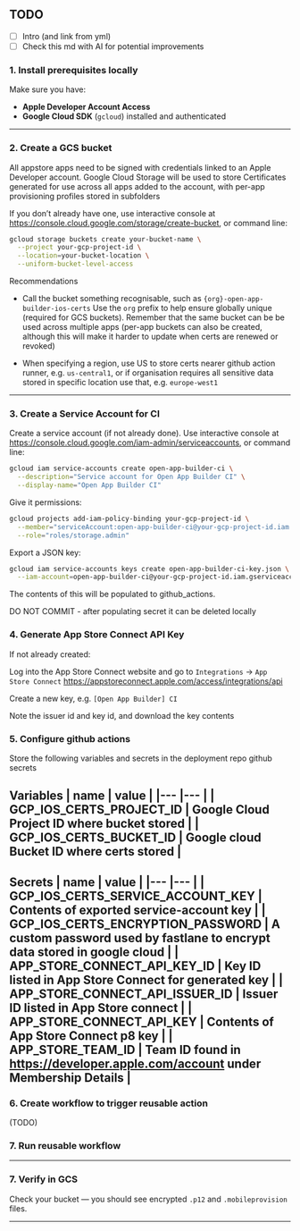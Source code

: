 ## TODO
- [ ] Intro (and link from yml)
- [ ] Check this md with AI for potential improvements

### 1. Install prerequisites locally
Make sure you have:
- **Apple Developer Account Access**
- **Google Cloud SDK** (`gcloud`) installed and authenticated

---

### 2. Create a GCS bucket
All appstore apps need to be signed with credentials linked to an Apple Developer account. 
Google Cloud Storage will be used to store Certificates generated for use across all apps added to the account, with per-app provisioning profiles stored in subfolders

If you don’t already have one, use interactive console at https://console.cloud.google.com/storage/create-bucket, or command line:

```bash
gcloud storage buckets create your-bucket-name \
  --project your-gcp-project-id \
  --location=your-bucket-location \
  --uniform-bucket-level-access
```

Recommendations
- Call the bucket something recognisable, such as `{org}-open-app-builder-ios-certs`
Use the `org` prefix to help ensure globally unique (required for GCS buckets). Remember that the same bucket can be be used across multiple apps (per-app buckets can also be created, although this will make it harder to update when certs are renewed or revoked)

- When specifying a region, use US to store certs nearer github action runner, e.g. `us-central1`, or if organisation requires all sensitive data stored in specific location use that, e.g. `europe-west1`

---

### 3. Create a Service Account for CI
Create a service account (if not already done). Use interactive console at https://console.cloud.google.com/iam-admin/serviceaccounts, or command line:

```bash
gcloud iam service-accounts create open-app-builder-ci \
  --description="Service account for Open App Builder CI" \
  --display-name="Open App Builder CI"
```

Give it permissions:

```bash
gcloud projects add-iam-policy-binding your-gcp-project-id \
  --member="serviceAccount:open-app-builder-ci@your-gcp-project-id.iam.gserviceaccount.com" \
  --role="roles/storage.admin"
```

Export a JSON key:

```bash
gcloud iam service-accounts keys create open-app-builder-ci-key.json \
  --iam-account=open-app-builder-ci@your-gcp-project-id.iam.gserviceaccount.com
```

The contents of this will be populated to github_actions. 

DO NOT COMMIT - after populating secret it can be deleted locally

### 4. Generate App Store Connect API Key
If not already created:

Log into the App Store Connect website and go to `Integrations` -> `App Store Connect`
https://appstoreconnect.apple.com/access/integrations/api

Create a new key, e.g. `[Open App Builder] CI`

Note the issuer id and key id, and download the key contents

### 5. Configure github actions
Store the following variables and secrets in the deployment repo github secrets

**Variables**
| name | value |
|---    |---    |
| GCP_IOS_CERTS_PROJECT_ID | Google Cloud Project ID where bucket stored       |
| GCP_IOS_CERTS_BUCKET_ID  | Google cloud Bucket ID where certs stored         |
---


**Secrets**
| name | value |
|---    |---    |
| GCP_IOS_CERTS_SERVICE_ACCOUNT_KEY | Contents of exported service-account key |
| GCP_IOS_CERTS_ENCRYPTION_PASSWORD | A custom password used by fastlane to encrypt data stored in google cloud |
| APP_STORE_CONNECT_API_KEY_ID  | Key ID listed in App Store Connect for generated key |
| APP_STORE_CONNECT_API_ISSUER_ID  | Issuer ID listed in App Store connect |
| APP_STORE_CONNECT_API_KEY  | Contents of App Store Connect p8 key   |
| APP_STORE_TEAM_ID | Team ID found in https://developer.apple.com/account under Membership Details |
---

### 6. Create workflow to trigger reusable action
(TODO)


### 7. Run reusable workflow

---

### 7. Verify in GCS
Check your bucket — you should see encrypted `.p12` and `.mobileprovision` files.

---
